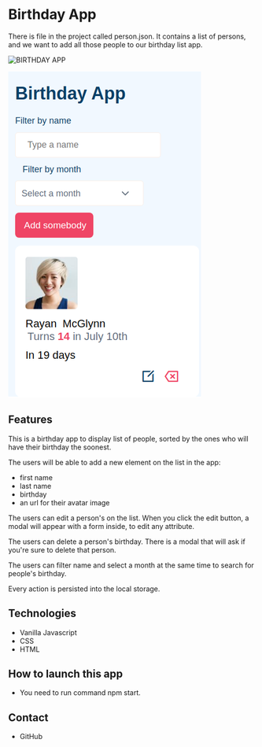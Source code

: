 # Birthday App

There is file in the project called person.json. It contains a list of persons, and we want to add all those people to our birthday list app.

![BIRTHDAY APP](./images/birthdayApp.png)

![BIRTHDAY APP](./images/birthdayAppMobile.png)

## Features

This is a birthday app to display list of people, sorted by the ones who will have their birthday the soonest.

The users will be able to add a new element on the list in the app:

- first name
- last name
- birthday
- an url for their avatar image

The users can edit a person's on the list. When you click the edit button, a modal will appear with a form inside, to edit any attribute.

The users can delete a person's birthday. There is a modal that will ask if you're sure to delete that person.

The users can filter name and select a month at the same time to search for people's birthday.

Every action is persisted into the local storage.

## Technologies

- Vanilla Javascript
- CSS
- HTML

## How to launch this app

- You need to run command npm start.

## Contact

- GitHub
